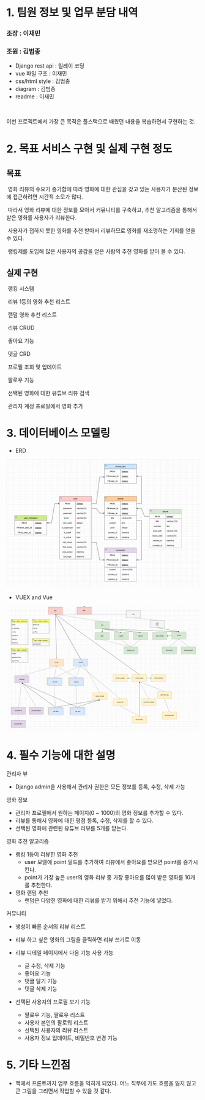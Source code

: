 # 1. 팀원 정보 및 업무 분담 내역

### 조장 : 이재민

### 조원 : 김범종



- Django rest api  :  릴레이 코딩
- vue  파일 구조 : 이재민
- css/html style : 김범종
- diagram : 김범종
- readme : 이재민

​	

이번 프로젝트에서 가장 큰 목적은 풀스택으로 배웠던 내용을 복습하면서 구현하는 것.





# 2. 목표 서비스 구현 및 실제 구현 정도

## 	목표	

​	영화 리뷰의 수요가 증가함에 따라 영화에 대한 관심을 갖고 있는 사용자가 분산된 정보에 접근하려면 시간적 소모가 많다.

​	따라서 영화 리뷰에 대한 정보를 모아서 커뮤니티를 구축하고,  추천 알고리즘을 통해서 받은 영화를 사용자가 리뷰한다. 

​	사용자가 접하지 못한 영화를 추천 받아서 리뷰하므로 영화를 재조명하는 기회를 얻을 수 있다.

​	랭킹제를 도입해 많은 사용자의 공감을 얻은 사람의 추천 영화를 받아 볼 수 있다.



## 	실제 구현

​	랭킹 시스템

​	리뷰 1등의 영화 추천 리스트

​	랜덤 영화 추천 리스트

​	리뷰 CRUD

​	좋아요 기능

​	댓글 CRD

​	프로필 조회 및 업데이트

​	팔로우 기능

​	선택된 영화에 대한 유튜브 리뷰 검색

​	관리자 계정 프로필에서 영화 추가





# 3. 데이터베이스 모델링

- ERD

![](README.assets/model.png)

- VUEX and Vue

![](README.assets/vue.png)





# 4. 필수 기능에 대한 설명

관리자 뷰

- Django admin을 사용해서 관리자 권한은 모든 정보를 등록, 수정, 삭제 가능

영화 정보

- 관리자 프로필에서 원하는 페이지(0 ~ 1000)의 영화 정보를 추가할 수 있다.
- 리뷰를 통해서 영화에 대한 평점 등록, 수정, 삭제를 할 수 있다.
- 선택된 영화에 관련된 유튜브 리뷰를 5개를 받는다.

영화 추천 알고리즘

- 랭킹 1등이 리뷰한 영화 추천
  - user 모델에 point 필드를 추가하여 리뷰에서 좋아요를 받으면 point를 증가시킨다.
  - point가 가장 높은 user의 영화 리뷰 중 가장 좋아요를 많이 받은 영화를 10개를 추천한다.
- 영화 랜덤 추천
  - 랜덤은 다양한 영화에 대한 리뷰를 받기 위해서 추천 기능에 넣었다.

커뮤니티

- 생성이 빠른 순서의 리뷰 리스트 

- 리뷰 하고 싶은 영화의 그림을 클릭하면 리뷰 쓰기로 이동
- 리뷰 디테일 페이지에서 다음 기능 사용 가능
  - 글 수정, 삭제 기능
  - 좋아요 기능
  - 댓글 달기 기능
  - 댓글 삭제 기능

- 선택된 사용자의 프로필 보기 기능
  - 팔로우 기능, 팔로우 리스트
  - 사용자 본인의 팔로워 리스트
  - 선택된 사용자의 리뷰 리스트
  - 사용자 정보 업데이트, 비밀번호 변경 기능





# 5. 기타 느낀점

- 백에서 프론트까지 업무 흐름을 익히게 되었다. 어느 직무에 가도 흐름을 잃지 않고 큰 그림을 그리면서 작업할 수 있을 것 같다.

